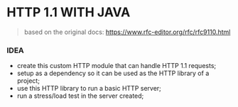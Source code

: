 # HTTP 1.1 WITH JAVA

> based on the original docs: https://www.rfc-editor.org/rfc/rfc9110.html

### IDEA

- create this custom HTTP module that can handle HTTP 1.1 requests;
- setup as a dependency so it can be used as the HTTP library of a project;
- use this HTTP library to run a basic HTTP server;
- run a stress/load test in the server created;
